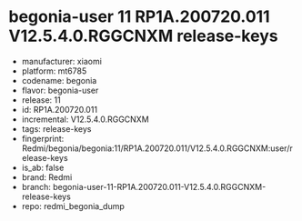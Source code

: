 # begonia-user 11 RP1A.200720.011 V12.5.4.0.RGGCNXM release-keys
- manufacturer: xiaomi
- platform: mt6785
- codename: begonia
- flavor: begonia-user
- release: 11
- id: RP1A.200720.011
- incremental: V12.5.4.0.RGGCNXM
- tags: release-keys
- fingerprint: Redmi/begonia/begonia:11/RP1A.200720.011/V12.5.4.0.RGGCNXM:user/release-keys
- is_ab: false
- brand: Redmi
- branch: begonia-user-11-RP1A.200720.011-V12.5.4.0.RGGCNXM-release-keys
- repo: redmi_begonia_dump
